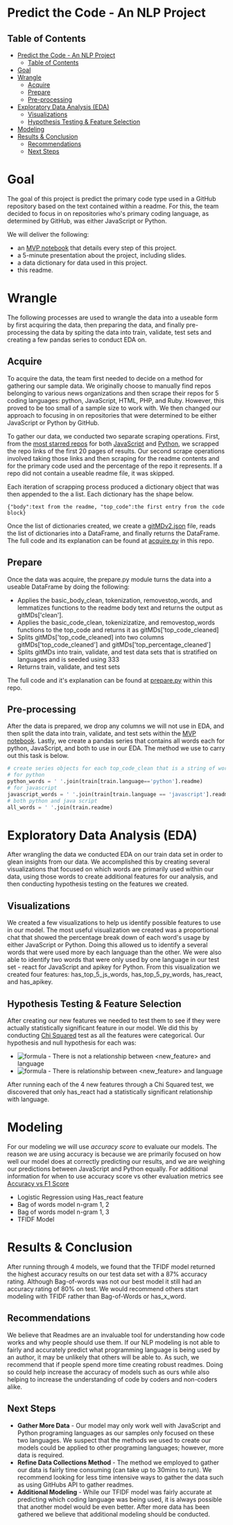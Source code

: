 # Predict the Code - An NLP Project
## Table of Contents
- [Predict the Code - An NLP Project](#predict-the-code---an-nlp-project)
  - [Table of Contents](#table-of-contents)
- [Goal](#goal)
- [Wrangle](#wrangle)
  - [Acquire](#acquire)
  - [Prepare](#prepare)
  - [Pre-processing](#pre-processing)
- [Exploratory Data Analysis (EDA)](#exploratory-data-analysis-eda)
  - [Visualizations](#visualizations)
  - [Hypothesis Testing & Feature Selection](#hypothesis-testing--feature-selection)
- [Modeling](#modeling)
- [Results & Conclusion](#results--conclusion)
  - [Recommendations](#recommendations)
  - [Next Steps](#next-steps)

# Goal
The goal of this project is predict the primary code type used in a GitHub repository based on the text contained within a readme. For this, the team decided to focus in on repositories who's primary coding language, as determined by GitHub, was either JavaScript or Python. 

We will deliver the following:
  * an [MVP notebook](https://github.com/NLP-MVPs/nlp-project/blob/main/MVP.ipynb) that details every step of this project.
  * a 5-minute presentation about the project, including slides.
  * a data dictionary for data used in this project.
  * this readme.

# Wrangle
The following processes are used to wrangle the data into a useable form by first acquiring the data, then preparing the data, and finally pre-processing the data by spiting the data into train, validate, test sets and creating a few pandas series to conduct EDA on.

## Acquire
To acquire the data, the team first needed to decide on a method for gathering our sample data. We originally choose to manually find repos belonging to various news organizations and then scrape their repos for 5 coding languages: python, JavaScript, HTML, PHP, and Ruby. However, this proved to be too small of a sample size to work with. We then changed our approach to focusing in on repositories that were determined to be either JavaScript or Python by GitHub. 

To gather our data, we conducted two separate scraping operations. First, from the [most starred repos](https://github.com/search?q=stars%3A%3E0&s=stars&type=Repositories) for both [JavaScript](https://github.com/search?l=JavaScript&q=stars%3A%3E0&s=stars&type=Repositories) and [Python](https://github.com/search?l=Python&q=stars%3A%3E0&s=stars&type=Repositories), we scrapped the repo links of the first 20 pages of results. Our second scrape operations involved taking those links and then scraping <markdown-body entry-content container-lg> for the readme contents and <d-inline-flex flex-items-center flex-nowrap link-gray no-underline text-small mr-3> for the primary code used and the percentage of the repo it represents. If a repo did not contain a useable readme file, it was skipped.

Each iteration of scrapping process produced a dictionary object that was then appended to the a list. Each dictionary has the shape below.
```
{"body":text from the readme, "top_code":the first entry from the code block}
```
Once the list of dictionaries created, we create a [gitMDv2.json](gitMDsv2.json) file, reads the list of dictionaries into a DataFrame, and finally returns the DataFrame. The full code and its explanation can be found at [acquire.py](https://github.com/NLP-MVPs/nlp-project/blob/main/acquire.py) in this repo.

## Prepare
Once the data was acquire, the prepare.py module turns the data into a useable DataFrame by doing the following: 
* Applies the basic_body_clean, tokenization, removestop_words, and lemmatizes functions to the readme body text
and returns the output as gitMDs['clean'].
* Applies the basic_code_clean, tokenizizatize, and removestop_words functions to the top_code and returns it as gitMDs['top_code_cleaned]
* Splits gitMDs['top_code_cleaned] into two columns gitMDs['top_code_cleaned'] and gitMDs['top_percentage_cleaned']
* Splits gitMDs into train, validate, and test data sets that is stratified on languages and is seeded using 333
* Returns train, validate, and test sets

The full code and it's explanation can be found at [prepare.py](https://github.com/NLP-MVPs/nlp-project/blob/main/prepare.py) within this repo.

## Pre-processing
After the data is prepared, we drop any columns we will not use in EDA, and then split the data into train, validate, and test sets within the [MVP notebook](https://github.com/NLP-MVPs/nlp-project/blob/main/MVP.ipynb). Lastly, we create a pandas series that contains all words each for python, JavaScript, and both to use in our EDA. The method we use to carry out this task is below.

```Python
# create series objects for each top_code_clean that is a string of words joined on spaces in order to make it 1 continious string 
# for python
python_words = ' '.join(train[train.language=='python'].readme)
# for javascript
javascript_words = ' '.join(train[train.language == 'javascript'].readme)
# both python and java script
all_words = ' '.join(train.readme)
```

# Exploratory Data Analysis (EDA)
After wrangling the data we conducted EDA on our train data set in order to glean insights from our data. We accomplished this by creating several visualizations that focused on which words are primarily used within our data, using those words to create additional features for our analysis, and then conducting hypothesis testing on the features we created.

## Visualizations
We created a few visualizations to help us identify possible features to use in our model. The most useful visualization we created was a proportional chat that showed the percentage break down of each word's usage by either JavaScript or Python. Doing this allowed us to identify a several words that were used more by each language than the other. We were also able to identify two words that were only used by one language in our test set - react for JavaScript and apikey for Python. From this visualization we created four features: has_top_5_js_words, has_top_5_py_words, has_react, and has_apikey. 

## Hypothesis Testing & Feature Selection
After creating our new features we needed to test them to see if they were actually statistically significant feature in our model. We did this by conducting [Chi Squared](https://statisticsbyjim.com/hypothesis-testing/chi-square-test-independence-example/) test as all the features were categorical. Our hypothesis and null hypothesis for each was:

* ![formula](https://render.githubusercontent.com/render/math?math=$H0$) - There is not a relationship between <new_feature> and language
* ![formula](https://render.githubusercontent.com/render/math?math=$Ha$) - There is relationship between <new_feature> and language

After running each of the 4 new features through a Chi Squared test, we discovered that only has_react had a statistically significant relationship with language.

# Modeling
For our modeling we will use *accuracy score* to evaluate our models. The reason we are using accuracy is because we are primarily focused on how well our model does at correctly predicting our results, and we are weighing our predictions between JavaScript and Python equally. For additional information for when to use accuracy score vs other evaluation metrics see [Accuracy vs F1 Score](https://medium.com/analytics-vidhya/accuracy-vs-f1-score-6258237beca2)

* Logistic Regression using Has_react feature
* Bag of words model n-gram 1, 2
* Bag of words model n-gram 1, 3
* TFIDF Model  
  
# Results & Conclusion
After running through 4 models, we found that the TFIDF model returned the highest accuracy results on our test data set with a 87% accuracy rating. Although Bag-of-words was not our best model it still had an accuracy rating of 80% on test. We would recommend others start modeling with TFIDF rather than Bag-of-Words or has_x_word.  

## Recommendations 
We believe that Readmes are an invaluable tool for understanding how code works and why people should use them. If our NLP modeling is not able to fairly and accurately predict what programming language is being used by an author, it may be unlikely that others will be able to. As such, we recommend that if people spend more time creating robust readmes. Doing so could help increase the accuracy of models such as ours while also helping to increase the understanding of code by coders and non-coders alike. 

## Next Steps
* **Gather More Data** - Our model may only work well with JavaScript and Python programing languages as our samples only focused on these two languages. We suspect that the methods we used to create our models could be applied to other programing languages; however, more data is required. 
* **Refine Data Collections Method** - The method we employed to gather our data is fairly time consuming (can take up to 30mins to run). We recommend looking for less time intensive ways to gather the data such as using GitHubs API to gather readmes. 
* **Additional Modeling** - While our TFIDF model was fairly accurate at predicting which coding language was being used, it is always possible that another model would be even better. After more data has been gathered we believe that additional modeling should be conducted.

